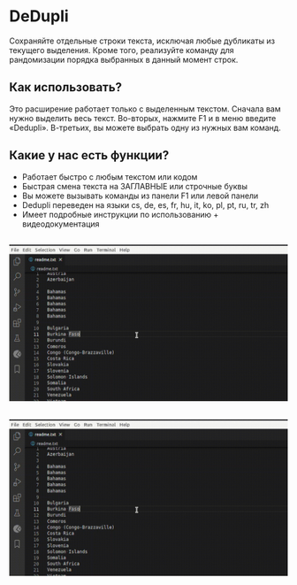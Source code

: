 # DeDupli

Сохраняйте отдельные строки текста, исключая любые дубликаты из текущего выделения. Кроме того, реализуйте команду для рандомизации порядка выбранных в данный момент строк.

## Как использовать?

Это расширение работает только с выделенным текстом. Сначала вам нужно выделить весь текст. Во-вторых, нажмите F1 и в меню введите «Dedupli». В-третьих, вы можете выбрать одну из нужных вам команд.

## Какие у нас есть функции?

- Работает быстро с любым текстом или кодом
- Быстрая смена текста на ЗАГЛАВНЫЕ или строчные буквы
- Вы можете вызывать команды из панели F1 или левой панели
- Dedupli переведен на языки cs, de, es, fr, hu, it, ko, pl, pt, ru, tr, zh
- Имеет подробные инструкции по использованию + видеодокументация

##

[![Расширение Vscode](/translations/demo.gif 'Демо-версия расширения Vscode')](https://learnwithyan.com)

##

[![Vscode extension](/translations/demo.gif 'Vscode extension demo')](https://learnwithyan.com)

#
